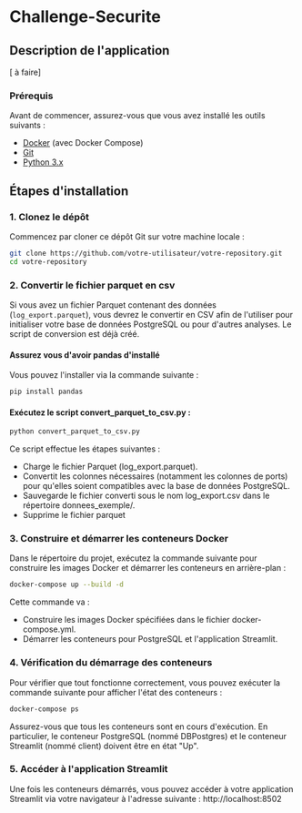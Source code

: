 # Challenge-Securite

## Description de l'application
[ à faire]


### Prérequis

Avant de commencer, assurez-vous que vous avez installé les outils suivants :
- [Docker](https://www.docker.com/products/docker-desktop) (avec Docker Compose)
- [Git](https://git-scm.com/)
- [Python 3.x](https://www.python.org/downloads/)


## Étapes d'installation

### 1. Clonez le dépôt

Commencez par cloner ce dépôt Git sur votre machine locale :

```bash
git clone https://github.com/votre-utilisateur/votre-repository.git
cd votre-repository
```

### 2. Convertir le fichier parquet en csv
Si vous avez un fichier Parquet contenant des données (`log_export.parquet`), vous devrez le convertir en CSV afin de l'utiliser pour initialiser votre base de données PostgreSQL ou pour d'autres analyses. Le script de conversion est déjà créé.

#### Assurez vous d'avoir pandas d'installé
Vous pouvez l'installer via la commande suivante :
```bash
pip install pandas
```

#### Exécutez le script convert_parquet_to_csv.py :
```bash
python convert_parquet_to_csv.py
```
Ce script effectue les étapes suivantes :
- Charge le fichier Parquet (log_export.parquet).
- Convertit les colonnes nécessaires (notamment les colonnes de ports) pour qu'elles soient compatibles avec la base de données PostgreSQL.
- Sauvegarde le fichier converti sous le nom log_export.csv dans le répertoire donnees_exemple/.
- Supprime le fichier parquet


### 3. Construire et démarrer les conteneurs Docker
Dans le répertoire du projet, exécutez la commande suivante pour construire les images Docker et démarrer les conteneurs en arrière-plan :

```bash
docker-compose up --build -d
```
Cette commande va :
- Construire les images Docker spécifiées dans le fichier docker-compose.yml.
- Démarrer les conteneurs pour PostgreSQL et l'application Streamlit.

### 4. Vérification du démarrage des conteneurs
Pour vérifier que tout fonctionne correctement, vous pouvez exécuter la commande suivante pour afficher l'état des conteneurs :

```bash
docker-compose ps
```
Assurez-vous que tous les conteneurs sont en cours d'exécution. En particulier, le conteneur PostgreSQL (nommé DBPostgres) et le conteneur Streamlit (nommé client) doivent être en état "Up".

### 5. Accéder à l'application Streamlit
Une fois les conteneurs démarrés, vous pouvez accéder à votre application Streamlit via votre navigateur à l'adresse suivante :
http://localhost:8502